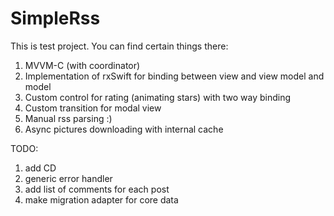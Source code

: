 # SimpleRss
This is test project. You can find certain things there:

1. MVVM-C (with coordinator)
2. Implementation of rxSwift for binding between view and view model and model
3. Custom control for rating (animating stars) with two way binding
4. Custom transition for modal view
5. Manual rss parsing :)
6. Async pictures downloading with internal cache

TODO:
1. add CD 
2. generic error handler
3. add list of comments for each post
4. make migration adapter for core data
